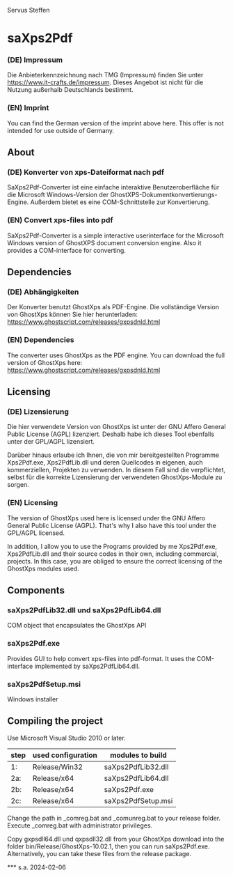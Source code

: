 Servus Steffen

# saXps2Pdf
### (DE) Impressum
Die Anbieterkennzeichnung nach TMG (Impressum) finden Sie unter https://www.it-crafts.de/impressum.
Dieses Angebot ist nicht für die Nutzung außerhalb Deutschlands bestimmt.
### (EN) Imprint
You can find the German version of the imprint above here.
This offer is not intended for use outside of Germany.

## About

### (DE) Konverter von xps-Dateiformat nach pdf
SaXps2Pdf-Converter ist eine einfache interaktive Benutzeroberfläche 
für die Microsoft Windows-Version der GhostXPS-Dokumentkonvertierungs-Engine.
Außerdem bietet es eine COM-Schnittstelle zur Konvertierung.
### (EN) Convert xps-files into pdf
SaXps2Pdf-Converter is a simple interactive userinterface for the 
Microsoft Windows version of GhostXPS document conversion engine. 
Also it provides a COM-interface for converting. 

## Dependencies

### (DE) Abhängigkeiten
Der Konverter benutzt GhostXps als PDF-Engine.
Die vollständige Version von GhostXps können Sie hier herunterladen:
https://www.ghostscript.com/releases/gxpsdnld.html
### (EN) Dependencies
The converter uses GhostXps as the PDF engine.
You can download the full version of GhostXps here:
https://www.ghostscript.com/releases/gxpsdnld.html

## Licensing

### (DE) Lizensierung
Die hier verwendete Version von GhostXps ist unter der 
GNU Affero General Public License (AGPL) lizenziert.
Deshalb habe ich dieses Tool ebenfalls unter der GPL/AGPL 
lizensiert.

Darüber hinaus erlaube ich Ihnen, die von mir bereitgestellten 
Programme Xps2Pdf.exe, Xps2PdfLib.dll und deren Quellcodes in 
eigenen, auch kommerziellen, Projekten zu verwenden.
In diesem Fall sind die verpflichtet, selbst für die korrekte 
Lizensierung der verwendeten GhostXps-Module zu sorgen.

### (EN) Licensing
The version of GhostXps used here is licensed under the 
GNU Affero General Public License (AGPL).
That's why I also have this tool under the GPL/AGPL licensed.

In addition, I allow you to use the Programs provided by me 
Xps2Pdf.exe, Xps2PdfLib.dll and their source codes in their own, 
including commercial, projects.
In this case, you are obliged to ensure the correct licensing 
of the GhostXps modules used.

## Components

### saXps2PdfLib32.dll und saXps2PdfLib64.dll
COM object that encapsulates the GhostXps API

### saXps2Pdf.exe
Provides GUI to help convert xps-files into pdf-format.
It uses the COM-interface implemented by saXps2PdfLib64.dll.

### saXps2PdfSetup.msi
Windows installer

## Compiling the project
Use Microsoft Visual Studio 2010 or later.

|step|used configuration|modules to build|
|----|------------------|-------------------|
1:|Release/Win32|saXps2PdfLib32.dll|
2a:|Release/x64|saXps2PdfLib64.dll|
2b:|Release/x64|saXps2Pdf.exe|
2c:|Release/x64|saXps2PdfSetup.msi|

Change the path in _comreg.bat and _comunreg.bat to your release folder. 
Execute _comreg.bat with administrator privileges.

Copy gxpsdll64.dll und qxpsdll32.dll from your GhostXps download into the 
folder bin/Release/GhostXps-10.02.1, then you can run saXps2Pdf.exe. 
Alternatively, you can take these files from the release package.

*** s.a. 2024-02-06
